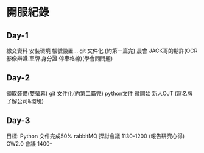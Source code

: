 # 開服紀錄

## Day-1
繳交資料 安裝環境 帳號設置...
git 文件化 (約第一篇完)
晨會 
JACK哥的期許(OCR影像辨識.車牌.身分證.停車格線)(學會問問題)

## Day-2
領取裝備(雙螢幕)
git 文件化(約第二篇完)
python文件 微開始
新人OJT (寫名牌 了解公司&環境)

## Day-3
目標: Python 文件完成50%
rabbitMQ 探討會議 1130-1200 (報告研究心得)
GW2.0 會議 1400-

